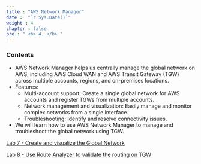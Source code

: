 ```yaml
---
title : "AWS Network Manager"
date :  "`r Sys.Date()`" 
weight : 4
chapter : false
pre : " <b> 4. </b> "
---
```

### Contents
- AWS Network Manager helps us centrally manage the global network on AWS, including AWS Cloud WAN and AWS Transit Gateway (TGW) across multiple accounts, regions, and on-premises locations.
- Features:
  + Multi-account support: Create a single global network for AWS accounts and register TGWs from multiple accounts.
  + Network management and visualization: Easily manage and monitor complex networks from a single interface.
  + Troubleshooting: Identify and resolve connectivity issues.
- We will learn how to use AWS Network Manager to manage and troubleshoot the global network using TGW.

[Lab 7 - Create and visualize the Global Network](/4-NM/4.1-Lab7/_index.en.md)

[Lab 8 - Use Route Analyzer to validate the routing on TGW](/4-NM/4.2-Lab8/_index.en.md)